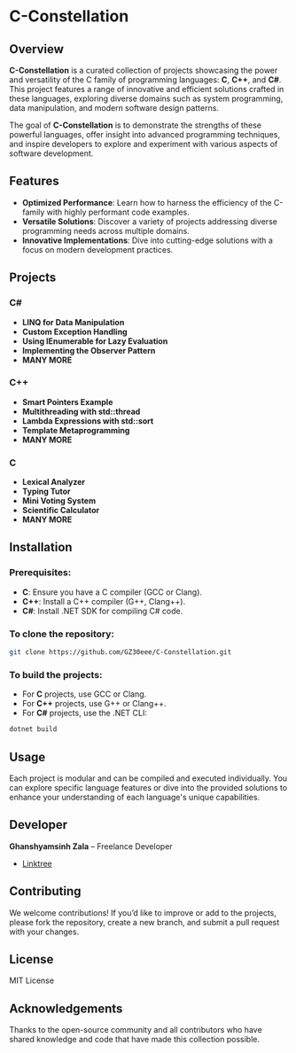 
# C-Constellation

## Overview
**C-Constellation** is a curated collection of projects showcasing the power and versatility of the C family of programming languages: **C**, **C++**, and **C#**. This project features a range of innovative and efficient solutions crafted in these languages, exploring diverse domains such as system programming, data manipulation, and modern software design patterns.

The goal of **C-Constellation** is to demonstrate the strengths of these powerful languages, offer insight into advanced programming techniques, and inspire developers to explore and experiment with various aspects of software development.

## Features
- **Optimized Performance**: Learn how to harness the efficiency of the C-family with highly performant code examples.
- **Versatile Solutions**: Discover a variety of projects addressing diverse programming needs across multiple domains.
- **Innovative Implementations**: Dive into cutting-edge solutions with a focus on modern development practices.

## Projects

### C#
- **LINQ for Data Manipulation**
- **Custom Exception Handling**
- **Using IEnumerable for Lazy Evaluation**
- **Implementing the Observer Pattern**
- **MANY MORE**

### C++
- **Smart Pointers Example**
- **Multithreading with std::thread**
- **Lambda Expressions with std::sort**
- **Template Metaprogramming**
- **MANY MORE**

### C
- **Lexical Analyzer**
- **Typing Tutor**
- **Mini Voting System**
- **Scientific Calculator**
- **MANY MORE**

## Installation

### Prerequisites:
- **C**: Ensure you have a C compiler (GCC or Clang).
- **C++**: Install a C++ compiler (G++, Clang++).
- **C#**: Install .NET SDK for compiling C# code.

### To clone the repository:
```bash
git clone https://github.com/GZ30eee/C-Constellation.git
```

### To build the projects:
- For **C** projects, use GCC or Clang.
- For **C++** projects, use G++ or Clang++.
- For **C#** projects, use the .NET CLI:
```bash
dotnet build
```

## Usage
Each project is modular and can be compiled and executed individually. You can explore specific language features or dive into the provided solutions to enhance your understanding of each language's unique capabilities.

## Developer
**Ghanshyamsinh Zala** – Freelance Developer

- [Linktree](https://linktr.ee/ghza3006)

## Contributing
We welcome contributions! If you’d like to improve or add to the projects, please fork the repository, create a new branch, and submit a pull request with your changes.

## License
MIT License

## Acknowledgements
Thanks to the open-source community and all contributors who have shared knowledge and code that have made this collection possible.
